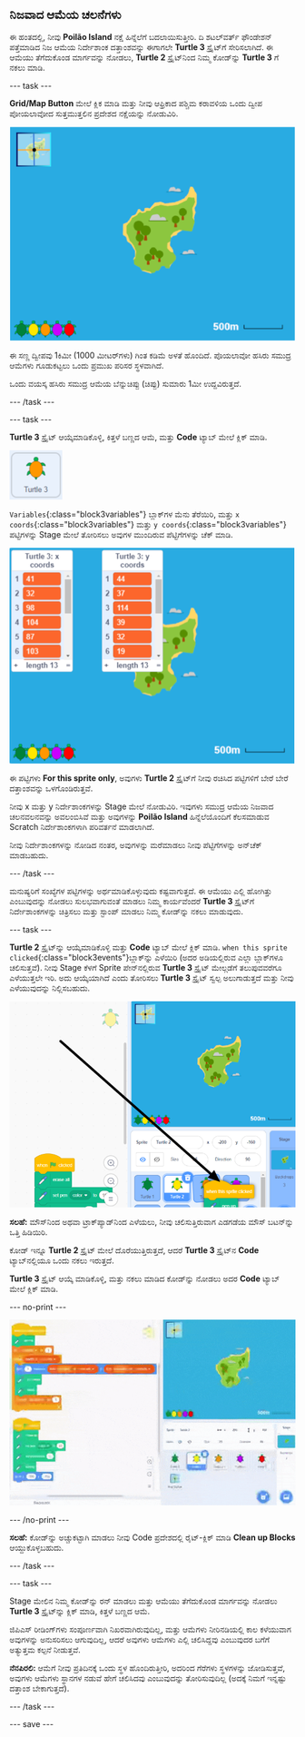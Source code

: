 ## ನಿಜವಾದ ಆಮೆಯ ಚಲನೆಗಳು

ಈ ಹಂತದಲ್ಲಿ, ನೀವು **Poilão Island** ನಕ್ಷೆ ಹಿನ್ನೆಲೆಗೆ ಬದಲಾಯಿಸುತ್ತೀರಿ. ದಿ ಶಟಲ್‌ವರ್ತ್‌ ಫೌಂಡೇಶನ್‌ ಪತ್ತೆಮಾಡಿದ ನಿಜ ಆಮೆಯ ನಿರ್ದೇಶಾಂಕ ದತ್ತಾಂಶವನ್ನು ಈಗಾಗಲೇ **Turtle 3** ಸ್ಪ್ರೈಟ್‌ಗೆ ಸೇರಿಸಲಾಗಿದೆ. ಈ ಆಮೆಯು ತೆಗೆದುಕೊಂಡ ಮಾರ್ಗವನ್ನು ನೋಡಲು, **Turtle 2** ಸ್ಪ್ರೈಟ್‌ನಿಂದ ನಿಮ್ಮ ಕೋಡ್‌ನ್ನು **Turtle 3** ಗೆ ನಕಲು ಮಾಡಿ.

--- task ---

**Grid/Map Button** ಮೇಲೆ ಕ್ಲಿಕ ಮಾಡಿ ಮತ್ತು ನೀವು ಆಫ್ರಿಕಾದ ಪಶ್ಚಿಮ ಕರಾವಳಿಯ ಒಂದು ದ್ವೀಪ ಪೋಯಲಾವೋದ ಸುತ್ತಮುತ್ತಲಿನ ಪ್ರದೇಶದ ನಕ್ಷೆಯನ್ನು ನೋಡುವಿರಿ.

![ಬಟನ್‌ ಹೈಲೈಟ್‌ ಮಾಡಿರುವ ನಕ್ಷೆ ತೋರಿಸುತ್ತಿರುವ Stage](images/map-backdrop.png)

ಈ ಸಣ್ಣ ದ್ವೀಪವು 1ಕಿಮೀ (1000 ಮೀಟರ್‌ಗಳು) ಗಿಂತ ಕಡಿಮೆ ಅಳತೆ ಹೊಂದಿದೆ. ಪೊಯಲಾವೋ ಹಸಿರು ಸಮುದ್ರ ಆಮೆಗಳು ಗೂಡುಕಟ್ಟಲು ಒಂದು ಪ್ರಮುಖ ಪರಿಸರ ಸ್ಥಳವಾಗಿದೆ.

ಒಂದು ವಯಸ್ಕ ಹಸಿರು ಸಮುದ್ರ ಆಮೆಯ ಬೆನ್ನುಚಿಪ್ಪು (ಚಿಪ್ಪು) ಸುಮಾರು 1ಮೀ ಉದ್ದವಿರುತ್ತದೆ.

--- /task ---

--- task ---

**Turtle 3** ಸ್ಪ್ರೈಟ್‌ ಆಯ್ಕೆಮಾಡಿಕೊಳ್ಳಿ, ಕಿತ್ತಳೆ ಬಣ್ಣದ ಆಮೆ, ಮತ್ತು **Code** ಟ್ಯಾಬ್‌ ಮೇಲೆ ಕ್ಲಿಕ್‌ ಮಾಡಿ.

![turtle 3 ಸ್ಪ್ರೈಟ್‌ನ ಚಿತ್ರ](images/turtle-3-sprite.png)

`Variables`{:class="block3variables"} ಬ್ಲಾಕ್‌ಗಳ ಮೆನು ತೆರೆಯಿರಿ, ಮತ್ತು `x coords`{:class="block3variables"} ಮತ್ತು `y coords`{:class="block3variables"} ಪಟ್ಟಿಗಳನ್ನು Stage ಮೇಲೆ ತೋರಿಸಲು ಅವುಗಳ ಮುಂದಿರುವ ಪೆಟ್ಟಿಗೆಗಳನ್ನು ಚೆಕ್‌ ಮಾಡಿ.

![Stage ಮೇಲೆ Turtle 3 ಪಟ್ಟಿಗಳ ಸ್ಕ್ರೀನ್‌ಶಾಟ್](images/turtle-3-lists-on-stage.png)

ಈ ಪಟ್ಟಿಗಳು **For this sprite only**, ಅವುಗಳು **Turtle 2** ಸ್ಪ್ರೈಟ್‌ಗೆ ನೀವು ರಚಿಸಿದ ಪಟ್ಟಿಗಳಿಗೆ ಬೇರೆ ಬೇರೆ ದತ್ತಾಂಶವನ್ನು ಒಳಗೊಂಡಿರುತ್ತವೆ.

ನೀವು x ಮತ್ತು y ನಿರ್ದೇಶಾಂಕಗಳನ್ನು Stage ಮೇಲೆ ನೋಡುವಿರಿ. ಇವುಗಳು ಸಮುದ್ರ ಆಮೆಯ ನಿಜವಾದ ಚಲನವಲನವನ್ನು ಅವಲಂಬಿಸಿವೆ ಮತ್ತು ಅವುಗಳನ್ನು **Poilão Island** ಹಿನ್ನೆಲೆಯೊಂದಿಗೆ ಕೆಲಸಮಾಡುವ Scratch ನಿರ್ದೇಶಾಂಕಗಳಾಗಿ ಪರಿವರ್ತನೆ ಮಾಡಲಾಗಿದೆ.

ನೀವು ನಿರ್ದೇಶಾಂಕಗಳನ್ನು ನೋಡಿದ ನಂತರ, ಅವುಗಳನ್ನು ಮರೆಮಾಡಲು ನೀವು ಪೆಟ್ಟಿಗೆಗಳನ್ನು ಅನ್‌ಚೆಕ್‌ ಮಾಡಬಹುದು.

--- /task ---

ಮನುಷ್ಯರಿಗೆ ಸಂಖ್ಯೆಗಳ ಪಟ್ಟಿಗಳನ್ನು ಅರ್ಥಮಾಡಿಕೊಳ್ಳುವುದು ಕಷ್ಟವಾಗುತ್ತದೆ. ಈ ಆಮೆಯು ಎಲ್ಲಿ ಹೋಗಿತ್ತು ಎಂಬುವುದನ್ನು ನೋಡಲು ಸುಲಭವಾಗುವಂತೆ ಮಾಡಲು ನಿಮ್ಮ ಕಾರ್ಯವೆಂದರೆ **Turtle 3** ಸ್ಪ್ರೈಟ್‌ಗೆ ನಿರ್ದೇಶಾಂಕಗಳನ್ನು ಚಿತ್ರಿಸಲು ಮತ್ತು ಸ್ಟಾಂಪ್‌ ಮಾಡಲು ನಿಮ್ಮ ಕೋಡ್‌ನ್ನು ನಕಲು ಮಾಡುವುದು.

--- task ---

**Turtle 2** ಸ್ಪ್ರೈಟ್‌ನ್ನು ಆಯ್ಕೆಮಾಡಿಕೊಳ್ಳಿ ಮತ್ತು **Code** ಟ್ಯಾಬ್‌ ಮೇಲೆ ಕ್ಲಿಕ್‌ ಮಾಡಿ. `when this sprite clicked`{:class="block3events"}ಬ್ಲಾಕ್‌ನ್ನು ಎಳೆಯಿರಿ (ಅದರ ಅಡಿಯಲ್ಲಿರುವ ಎಲ್ಲಾ ಬ್ಲಾಕ್‌ಗಳೂ ಚಲಿಸುತ್ತವೆ). ನೀವು Stage ಕೆಳಗೆ Sprite ಪೇನ್‌ನಲ್ಲಿರುವ **Turtle 3** ಸ್ಪ್ರೈಟ್‌ ಮೇಲ್ಗಡೆಗೆ ತಲುಪುವವರೆಗೂ ಎಳೆಯುತ್ತಲೇ ಇರಿ. ಅದು ಆಯ್ಕೆಯಾಗಿದೆ ಎಂದು ತೋರಿಸಲು **Turtle 3** ಸ್ಪ್ರೈಟ್‌ ಸ್ವಲ್ಪ ಅಲುಗಾಡುತ್ತದೆ ಮತ್ತು ನೀವು ಎಳೆಯುವುದನ್ನು ನಿಲ್ಲಿಸಬಹುದು.

![Turtle 2 sprite ನಿಂದ Turtle 3 ಗೆ ಕೋಡ್ ಅನ್ನು ಎಳೆಯಿರಿ](images/turtle-3-drag-code.png)

**ಸಲಹೆ:** ಮೌಸ್‌ನಿಂದ ಅಥವಾ ಟ್ರಾಕ್‌ಪ್ಯಾಡ್‌ನಿಂದ ಎಳೆಯಲು, ನೀವು ಚಲಿಸುತ್ತಿರುವಾಗ ಎಡಗಡೆಯ ಮೌಸ್‌ ಬಟನ್‌ನ್ನು ಒತ್ತಿ ಹಿಡಿಯಿರಿ.

ಕೋಡ್‌ ಇನ್ನೂ **Turtle 2** ಸ್ಪ್ರೈಟ್‌ ಮೇಲೆ ದೊರೆಯುತ್ತಿರುತ್ತದೆ, ಆದರೆ **Turtle 3** ಸ್ಪ್ರೈಟ್‌ನ **Code** ಟ್ಯಾಬ್‌ನಲ್ಲಿಯೂ ಒಂದು ನಕಲು ಇರುತ್ತದೆ.

**Turtle 3** ಸ್ಪ್ರೈಟ್‌ ಆಯ್ಕೆ ಮಾಡಿಕೊಳ್ಳಿ, ಮತ್ತು ನಕಲು ಮಾಡಿದ ಕೋಡ್‌ನ್ನು ನೋಡಲು ಅದರ **Code** ಟ್ಯಾಬ್‌ ಮೇಲೆ ಕ್ಲಿಕ್‌ ಮಾಡಿ.

--- no-print ---

![Turtle 2 ರಿಂದ Turtle 3 ಗೆ ಕೋಡ್ ಅನ್ನು ಎಳೆಯುವ ಅನಿಮೇಷನ್](images/drag-code-to-turtle-3.gif)

--- /no-print ---

**ಸಲಹೆ:** ಕೋಡ್‌ನ್ನು ಅಚ್ಚುಕಟ್ಟಾಗಿ ಮಾಡಲು ನೀವು Code ಪ್ರದೇಶದಲ್ಲಿ ರೈಟ್-ಕ್ಲಿಕ್‌ ಮಾಡಿ **Clean up Blocks** ಆಯ್ದುಕೊಳ್ಳಬಹುದು.

--- /task ---

--- task ---

Stage ಮೇಲಿನ ನಿಮ್ಮ ಕೋಡ್‌ನ್ನು ರನ್‌ ಮಾಡಲು ಮತ್ತು ಆಮೆಯು ತೆಗೆದುಕೊಂಡ ಮಾರ್ಗವನ್ನು ನೋಡಲು **Turtle 3** ಸ್ಪ್ರೈಟ್‌ನ್ನು ಕ್ಲಿಕ್‌ ಮಾಡಿ, ಕಿತ್ತಳೆ ಬಣ್ಣದ ಆಮೆ.

ಜಿಪಿಎಸ್‌ ರೀಡಿಂಗ್‌ಗಳು ಸಂಪೂರ್ಣವಾಗಿ ನಿಖರವಾಗಿರುವುದಿಲ್ಲ, ಮತ್ತು ಆಮೆಗಳು ನೀರಿನಡಿಯಲ್ಲಿ ಕಾಲ ಕಳೆಯುವಾಗ ಅವುಗಳನ್ನು ಅನುಸರಿಸಲು ಆಗುವುದಿಲ್ಲ, ಆದರೆ ಅವುಗಳು ಆಮೆಗಳು ಎಲ್ಲಿ ಚಲಿಸಿದ್ದವು ಎಂಬುವುದರ ಬಗೆಗೆ ಅತ್ಯುತ್ತಮ ಕಲ್ಪನೆ ನೀಡುತ್ತವೆ.

**ನೆನಪಿರಲಿ:** ಆಮೆಗೆ ನೀವು ಪ್ರತಿದಿನಕ್ಕೆ ಒಂದು ಸ್ಥಳ ಹೊಂದಿರುತ್ತೀರಿ, ಅದರಿಂದ ಗೆರೆಗಳು ಸ್ಥಳಗಳನ್ನು ಜೋಡಿಸುತ್ತವೆ, ಅವುಗಳು ಆಮೆಗಳು ಸ್ಥಾನಗಳ ನಡುವೆ ಹೇಗೆ ಚಲಿಸಿದವು ಎಂಬುವುದನ್ನು ತೋರಿಸುವುದಿಲ್ಲ (ಅದಕ್ಕೆ ನಿಮಗೆ ಇನ್ನಷ್ಟು ದತ್ತಾಂಶ ಬೇಕಾಗುತ್ತದೆ).

--- /task ---

--- save ---

